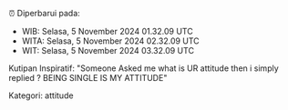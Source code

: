 ⏰ Diperbarui pada:
- WIB: Selasa, 5 November 2024 01.32.09 UTC
- WITA: Selasa, 5 November 2024 02.32.09 UTC
- WIT: Selasa, 5 November 2024 03.32.09 UTC

Kutipan Inspiratif:
"Someone Asked me what is UR attitude then i simply replied ? BEING SINGLE IS MY ATTITUDE"


Kategori: attitude

